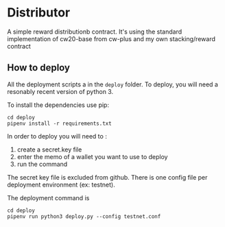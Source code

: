 # Distributor

A simple reward distributionb contract. It's using the standard implementation of cw20-base
from cw-plus and my own stacking/reward contract



## How to deploy
All the deployment scripts a in the `deploy` folder.
To deploy, you will need a resonably recent version of python 3.

To install the dependencies use pip:
```
cd deploy
pipenv install -r requirements.txt 
```

In order to deploy you will need to :
1. create a secret.key file
2. enter the memo of a wallet you want to use to deploy
3. run the command

The secret key file is excluded from github. There is one config file per deployment environment (ex: testnet).

The deployment command is 
```
cd deploy
pipenv run python3 deploy.py --config testnet.conf
```
